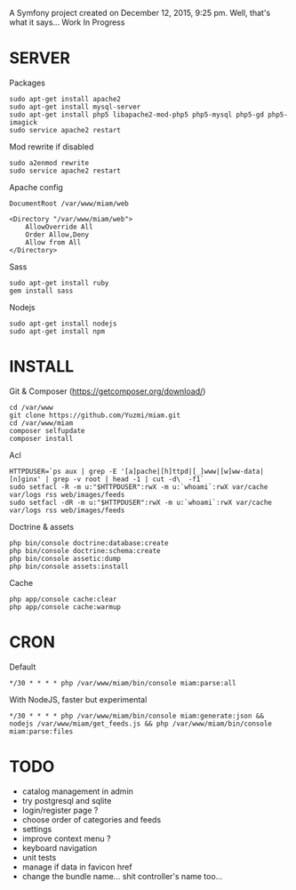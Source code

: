 A Symfony project created on December 12, 2015, 9:25 pm.
Well, that's what it says... Work In Progress

SERVER
=====
Packages
```shell
sudo apt-get install apache2
sudo apt-get install mysql-server
sudo apt-get install php5 libapache2-mod-php5 php5-mysql php5-gd php5-imagick
sudo service apache2 restart
```

Mod rewrite if disabled
```shell
sudo a2enmod rewrite
sudo service apache2 restart
```

Apache config
```shell
DocumentRoot /var/www/miam/web

<Directory "/var/www/miam/web">
	AllowOverride All
	Order Allow,Deny
	Allow from All
</Directory>
```

Sass
```shell
sudo apt-get install ruby
gem install sass
```

Nodejs
```shell
sudo apt-get install nodejs
sudo apt-get install npm
```

INSTALL
=====

Git & Composer (https://getcomposer.org/download/)
```shell
cd /var/www
git clone https://github.com/Yuzmi/miam.git
cd /var/www/miam
composer selfupdate
composer install
```

Acl
```shell
HTTPDUSER=`ps aux | grep -E '[a]pache|[h]ttpd|[_]www|[w]ww-data|[n]ginx' | grep -v root | head -1 | cut -d\  -f1`
sudo setfacl -R -m u:"$HTTPDUSER":rwX -m u:`whoami`:rwX var/cache var/logs rss web/images/feeds
sudo setfacl -dR -m u:"$HTTPDUSER":rwX -m u:`whoami`:rwX var/cache var/logs rss web/images/feeds
```

Doctrine & assets
```shell
php bin/console doctrine:database:create
php bin/console doctrine:schema:create
php bin/console assetic:dump
php bin/console assets:install
```

Cache
```shell
php app/console cache:clear
php app/console cache:warmup
```

CRON
=====
Default
```shell
*/30 * * * * php /var/www/miam/bin/console miam:parse:all
```

With NodeJS, faster but experimental
```shell
*/30 * * * * php /var/www/miam/bin/console miam:generate:json && nodejs /var/www/miam/get_feeds.js && php /var/www/miam/bin/console miam:parse:files
```

TODO
=====
- catalog management in admin
- try postgresql and sqlite
- login/register page ?
- choose order of categories and feeds
- settings
- improve context menu ?
- keyboard navigation
- unit tests
- manage if data in favicon href
- change the bundle name... shit controller's name too...